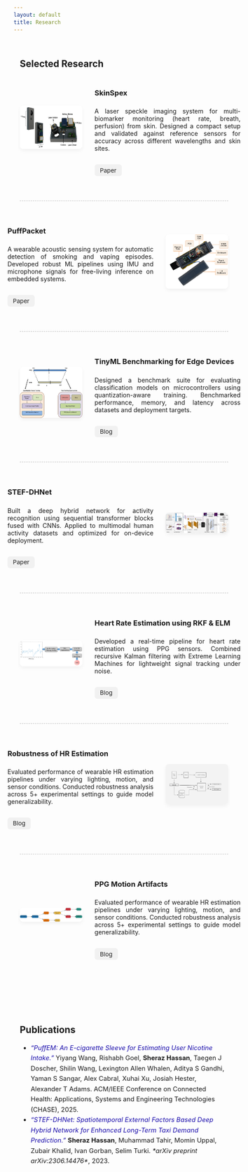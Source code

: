 ```yaml
---
layout: default
title: Research
---
```


<style>
  .research-container {
    max-width: 1200px;
    margin: 0 auto;
    padding: 1em 1em 1em;
  }

  .research-row {
    display: flex;
    gap: 2em;
    margin-bottom: 4em;
    align-items: stretch;
    justify-content: space-between;
  }

  .even-row {
    flex-direction: row-reverse;
  }

  .research-image-wrapper {
    flex: 0 0 30%;
    display: flex;
    align-items: center;
    justify-content: center;
  }

  .research-text {
    flex: 0 0 70%;
    display: flex;
    flex-direction: column;
    justify-content: center;
  }

  .research-text p {
    text-align: justify;
    margin-top: 0.5em;
  }

  .research-image {
    width: 100%;
    max-height: 300px;
    object-fit: cover;
    border-radius: 8px;
    box-shadow: 0 4px 8px rgba(0, 0, 0, 0.05);
    transition: transform 0.2s ease;
  }

  .research-image:hover {
    transform: scale(1.03);
  }

  .research-divider {
    border-top: 1.5px dashed #bbb;
    margin: 2.5em 0;
  }

  .research-buttons {
    margin-top: 1em;
  }

  .research-buttons a {
    display: inline-block;
    margin-right: 0.8em;
    padding: 0.4em 0.9em;
    background-color: #f1f1f1;
    color: #222;
    font-size: 0.85rem;
    text-decoration: none;
    border-radius: 6px;
    transition: background-color 0.2s;
  }

  .research-buttons a:hover {
    background-color: #ddd;
  }
  .research-divider {
    border-top: 1.5px dashed #bbb;
    margin: 2.5em 0;
  }

  @media (max-width: 768px) {
    .research-row {
      flex-direction: column !important;
    }

    .research-image-wrapper,
    .research-text {
      flex: 1 1 100%;
    }

    .research-image {
      height: auto;
      max-height: none;
    }
  }
</style>

<div class="research-container">
  <h2 style="margin-bottom: 1em; font-size: 1.5em;">Selected Research</h2>

  <div class="research-row">
    <div class="research-image-wrapper">
      <img src="/assets/images/Skinspex.png" alt="SkinSpex" class="research-image">
    </div>
    <div class="research-text">
      <h3>SkinSpex</h3>
      <p>
        A laser speckle imaging system for multi-biomarker monitoring (heart rate, breath, perfusion) from skin. Designed a compact setup and validated against reference sensors for accuracy across different wavelengths and skin sites.
      </p>
      <div class="research-buttons">
        <a href="#">Paper</a>
      </div>
    </div>
  </div>

  <div class="research-divider"></div>

  <div class="research-row even-row">
    <div class="research-image-wrapper">
      <img src="/assets/images/Puff.png" alt="PuffPacket" class="research-image">
    </div>
    <div class="research-text">
      <h3>PuffPacket</h3>
      <p>
        A wearable acoustic sensing system for automatic detection of smoking and vaping episodes. Developed robust ML pipelines using IMU and microphone signals for free-living inference on embedded systems.
      </p>
      <div class="research-buttons">
        <a href="#puffem-paper">Paper</a>
      </div>
    </div>
  </div>

  <div class="research-divider"></div>

  <div class="research-row">
    <div class="research-image-wrapper">
      <img src="/assets/images/Tiny.png" alt="TinyML Benchmarking" class="research-image">
    </div>
    <div class="research-text">
      <h3>TinyML Benchmarking for Edge Devices</h3>
      <p>
        Designed a benchmark suite for evaluating classification models on microcontrollers using quantization-aware training. Benchmarked performance, memory, and latency across datasets and deployment targets.
      </p>
      <div class="research-buttons">
        <a href="#">Blog</a>
      </div>
    </div>
  </div>

  <div class="research-divider"></div>

  <div class="research-row even-row">
    <div class="research-image-wrapper">
      <img src="/assets/images/STEF.jpg" alt="STEF-DHNET" class="research-image">
    </div>
    <div class="research-text">
      <h3>STEF-DHNet</h3>
      <p>
        Built a deep hybrid network for activity recognition using sequential transformer blocks fused with CNNs. Applied to multimodal human activity datasets and optimized for on-device deployment.
      </p>
      <div class="research-buttons">
        <a href="#stef-paper">Paper</a>
      </div>
    </div>
  </div>

  <div class="research-divider"></div>

  <div class="research-row">
    <div class="research-image-wrapper">
      <img src="/assets/images/EKF.png" alt="PPG HR Estimation" class="research-image">
    </div>
    <div class="research-text">
      <h3>Heart Rate Estimation using RKF & ELM</h3>
      <p>
        Developed a real-time pipeline for heart rate estimation using PPG sensors. Combined recursive Kalman filtering with Extreme Learning Machines for lightweight signal tracking under noise.
      </p>
      <div class="research-buttons">
        <a href="#">Blog</a>
      </div>
    </div>
  </div>

  <div class="research-divider"></div>

  <div class="research-row even-row">
    <div class="research-image-wrapper">
      <img src="/assets/images/Adversarial.jpeg" alt="HR Robustness" class="research-image">
    </div>
    <div class="research-text">
      <h3>Robustness of HR Estimation</h3>
      <p>
        Evaluated performance of wearable HR estimation pipelines under varying lighting, motion, and sensor conditions. Conducted robustness analysis across 5+ experimental settings to guide model generalizability.
      </p>
      <div class="research-buttons">
        <a href="#">Blog</a>
      </div>
    </div>
  </div>

  <div class="research-divider"></div>

  <div class="research-row">
    <div class="research-image-wrapper">
      <img src="/assets/images/Motionartifact.png" alt="HR Robustness" class="research-image">
    </div>
    <div class="research-text">
      <h3>PPG Motion Artifacts </h3>
      <p>
        Evaluated performance of wearable HR estimation pipelines under varying lighting, motion, and sensor conditions. Conducted robustness analysis across 5+ experimental settings to guide model generalizability.
      </p>
      <div class="research-buttons">
        <a href="#">Blog</a>
      </div>
    </div>
  </div>
</div>



<div class="research-container">
  <h2 style="margin-top: 3em; font-size: 1.5em;">Publications</h2>

  <ul style="font-size: 1.05em; line-height: 1.6; margin-top: 1em;">
    <li id="puffem-paper">
      <a href="https://scholar.google.com/citations?view_op=view_citation&hl=en&user=aNlZoQwAAAAJ&citation_for_view=aNlZoQwAAAAJ:u-x6o8ySG0sC" target="_blank" style="color: #1a0dab; text-decoration: none;">
        <em>“PuffEM: An E-cigarette Sleeve for Estimating User Nicotine Intake.”</em>
      </a>
      Yiyang Wang, Rishabh Goel, <strong>Sheraz Hassan</strong>, Taegen J Doscher, Shilin Wang, Lexington Allen Whalen, Aditya S Gandhi, Yaman S Sangar, Alex Cabral, Xuhai Xu, Josiah Hester, Alexander T Adams.  
      <span>ACM/IEEE Conference on Connected Health: Applications, Systems and Engineering Technologies (CHASE), 2025.</span>
    </li>
    <li id="stef-paper">
      <a href="https://scholar.google.com/citations?view_op=view_citation&hl=en&user=aNlZoQwAAAAJ&citation_for_view=aNlZoQwAAAAJ:u5HHmVD_uO8C" target="_blank" style="color: #1a0dab; text-decoration: none;">
        <em>“STEF-DHNet: Spatiotemporal External Factors Based Deep Hybrid Network for Enhanced Long-Term Taxi Demand Prediction.”</em>
      </a>
      <strong>Sheraz Hassan</strong>, Muhammad Tahir, Momin Uppal, Zubair Khalid, Ivan Gorban, Selim Turki.  
      <span><em>*arXiv preprint arXiv:2306.14476*</em>, 2023.</span>
    </li>
  </ul>
</div>
